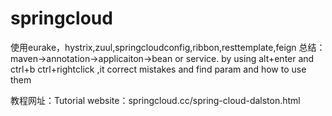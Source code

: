 # springcloud
使用eurake，hystrix,zuul,springcloudconfig,ribbon,resttemplate,feign
总结：maven->annotation->applicaiton->bean or service.
by using alt+enter and ctrl+b ctrl+rightclick ,it correct mistakes and find param and how to use them

教程网址：Tutorial website：springcloud.cc/spring-cloud-dalston.html
